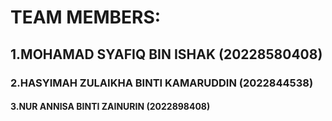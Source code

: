 # TEAM MEMBERS:
## 1.MOHAMAD SYAFIQ BIN ISHAK (20228580408)
### 2.HASYIMAH ZULAIKHA BINTI KAMARUDDIN (2022844538)
#### 3.NUR ANNISA BINTI ZAINURIN (2022898408)
